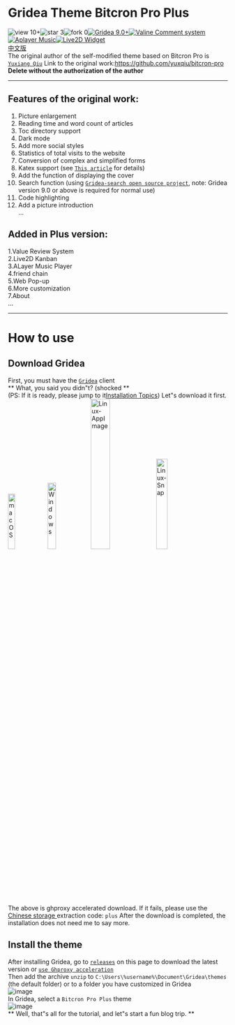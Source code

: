 ﻿# Gridea Theme Bitcron Pro Plus
![view 10+](https://img.shields.io/badge/view-10+-green.svg)![star 3](https://img.shields.io/badge/star-3-yellowgreen.svg)![fork 0](https://img.shields.io/badge/fork-0-grey.svg)[![ Gridea 9.0+ ](https://img.shields.io/badge/Gridea-9.0+-yellow.svg)](https://gridea.dev "Gridea")[![Valine Comment system](https://img.shields.io/badge/Valine-Comment%20system-blue.svg)](https://valine.js.org/ "Valine")[![Aplayer Music](https://img.shields.io/badge/Aplayer-Music-lightyellow.svg)](https://aplayer.js.org/ "Aplayer")[![Live2D Widget](https://img.shields.io/badge/Live2D-Widget-orange.svg)](https://github.com/stevenjoezhang/live2d-widget "Live2D-widget")
<br>
[中文版](./README.md)<br>
The original author of the self-modified theme based on Bitcron Pro is [ `Yuxiang Qiu`](https://github.com/yuxqiu) Link to the original work:<https://github.com/yuxqiu/bitcron-pro>
<br>
**Delete without the authorization of the author**
<br>
***
## Features of the original work:
1. Picture enlargement<br>
2. Reading time and word count of articles<br>
3. Toc directory support<br>
4. Dark mode<br>
5. Add more social styles<br>
6. Statistics of total visits to the website<br>
7. Conversion of complex and simplified forms<br>
8. Katex support (see [`This article`](https://blog.blinkstar.cn/post/katex/) for details)<br>
9. Add the function of displaying the cover<br>
10. Search function (using [ `Gridea-search open source project`](https://github.com/tangkaichuan/gridea-search), note: Gridea version 9.0 or above is required for normal use)<br>
11. Code highlighting<br>
12. Add a picture introduction<br>
...
## Added in Plus version:
1.Value Review System<br>
2.Live2D Kanban<br>
3.ALayer Music Player<br>
4.friend chain<br>
5.Web Pop-up<br>
6.More customization<br>
7.About<br>
...
***
# How to use
## Download Gridea
First, you must have the [ `Gridea`](https://gridea.dev/) client<br>
** What, you said you didn"t? (shocked **<br>(PS: If it is ready, please jump to it[Installation Topics](#Install-the-theme))
Let"s download it first.<br>
[<img src="https://github.com/Wu-jiyan/gridea-theme-bitch-pro-plus/image/macOS.png" alt="macOS" width="18%">](https://ghproxy.com/https://github.com/getgridea/gridea/releases/download/v0.9.3/Gridea-0.9.3.dmg "Ghproxy acceleration is used")[<img src="https://github.com/Wu-jiyan/gridea-theme-bitch-pro-plus/image/Windows.png" alt="Windows" width="19.7%">](https://ghproxy.com/https://github.com/getgridea/gridea/releases/download/v0.9.3/Gridea.Setup.0.9.3.exe "Ghproxy acceleration is used")[<img src="https://github.com/Wu-jiyan/gridea-theme-bitch-pro-plus/image/Linux-AppImage.png" alt="Linux-AppImage" width="29.7%">](https://ghproxy.com/https://github.com/getgridea/gridea/releases/download/v0.9.3/Gridea-0.9.3.AppImage "Ghproxy acceleration is used")[<img src="https://github.com/Wu-jiyan/gridea-theme-bitch-pro-plus/image/Linux-Snap.png" alt="Linux-Snap" width="23%">](https://ghproxy.com/https://github.com/getgridea/gridea/releases/download/v0.9.3/gridea_0.9.3_amd64.snap "Ghproxy acceleration is used")
<br>
The above is ghproxy accelerated download. If it fails, please use the[ Chinese storage ](https://www.123pan.com/s/eNgKVv-drlm) extraction code: `plus` After the download is completed, the installation does not need me to say more.

## Install the theme
After installing Gridea, go to [ `releases`](https://github.com/Wu-jiyan/gridea-theme-bitcron-pro-plus/releases) on this page to download the latest version or [ `use Ghproxy acceleration`](https://ghproxy.com/https://github.com/Wu-jiyan/gridea-theme-bitcron-pro-plus/releases/)
<br>
Then add the archive `unzip` to `C:\Users\%username%\Document\Gridea\themes` (the default folder) or to a folder you have customized in Gridea<br>
![image](https://user-images.githubusercontent.com/107091865/197366234-bd63971a-65b6-40ab-8c4f-f5baea4f0b1b.png)
<br>
In Gridea, select a `Bitcron Pro Plus` theme<br>
![image](https://user-images.githubusercontent.com/107091865/197372719-e43e033b-f492-4ce2-92e2-ffc1bcc87a76.png)
<br>
** Well, that"s all for the tutorial, and let"s start a fun blog trip. **